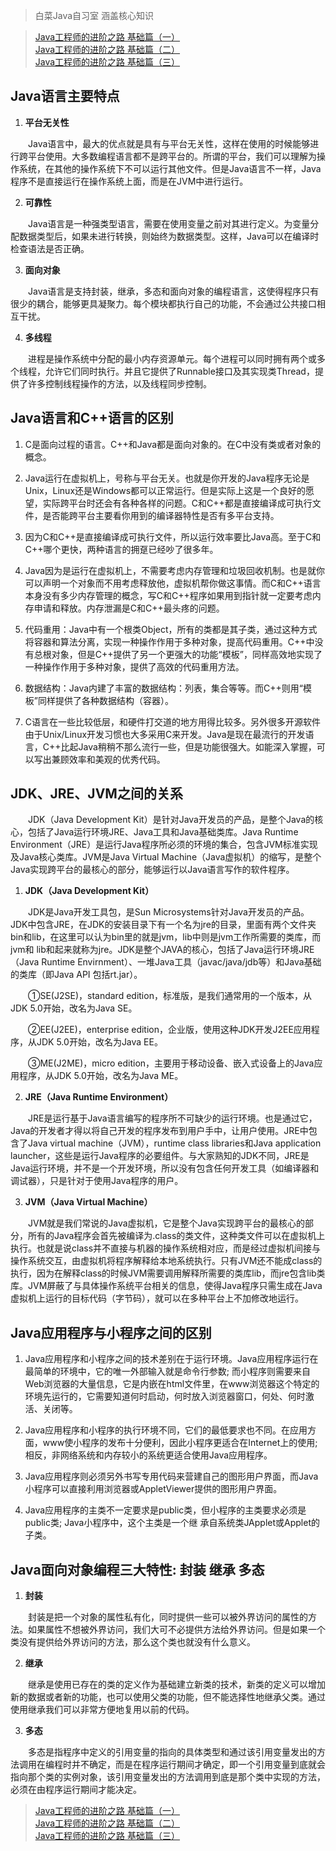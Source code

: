 > 白菜Java自习室 涵盖核心知识

> [Java工程师的进阶之路 基础篇（一）](https://juejin.im/post/6844904152779210760)<br>
> [Java工程师的进阶之路 基础篇（二）](https://juejin.im/post/6844904153550946311)<br>
> [Java工程师的进阶之路 基础篇（三）](https://juejin.im/post/6844904153827770376)<br>

## Java语言主要特点

1. **平台无关性**

　　Java语言中，最大的优点就是具有与平台无关性，这样在使用的时候能够进行跨平台使用。大多数编程语言都不是跨平台的。所谓的平台，我们可以理解为操作系统，在其他的操作系统下不可以运行其他文件。但是Java语言不一样，Java程序不是直接运行在操作系统上面，而是在JVM中进行运行。

2. **可靠性**

　　Java语言是一种强类型语言，需要在使用变量之前对其进行定义。为变量分配数据类型后，如果未进行转换，则始终为数据类型。这样，Java可以在编译时检查语法是否正确。

3. **面向对象**

　　Java语言是支持封装，继承，多态和面向对象的编程语言，这使得程序只有很少的耦合，能够更具凝聚力。每个模块都执行自己的功能，不会通过公共接口相互干扰。

4. **多线程**

　　进程是操作系统中分配的最小内存资源单元。每个进程可以同时拥有两个或多个线程，允许它们同时执行。并且它提供了Runnable接口及其实现类Thread，提供了许多控制线程操作的方法，以及线程同步控制。

## Java语言和C++语言的区别

1. C是面向过程的语言。C++和Java都是面向对象的。在C中没有类或者对象的概念。

2. Java运行在虚拟机上，号称与平台无关。也就是你开发的Java程序无论是Unix，Linux还是Windows都可以正常运行。但是实际上这是一个良好的愿望，实际跨平台时还会有各种各样的问题。C和C++都是直接编译成可执行文件，是否能跨平台主要看你用到的编译器特性是否有多平台支持。

3. 因为C和C++是直接编译成可执行文件，所以运行效率要比Java高。至于C和C++哪个更快，两种语言的拥趸已经吵了很多年。

4. Java因为是运行在虚拟机上，不需要考虑内存管理和垃圾回收机制。也是就你可以声明一个对象而不用考虑释放他，虚拟机帮你做这事情。而C和C++语言本身没有多少内存管理的概念，写C和C++程序如果用到指针就一定要考虑内存申请和释放。内存泄漏是C和C++最头疼的问题。

5. 代码重用：Java中有一个根类Object，所有的类都是其子类，通过这种方式将容器和算法分离，实现一种操作作用于多种对象，提高代码重用。C++中没有总根对象，但是C++提供了另一个更强大的功能“模板”，同样高效地实现了一种操作作用于多种对象，提供了高效的代码重用方法。

6. 数据结构：Java内建了丰富的数据结构：列表，集合等等。而C++则用“模板”同样提供了各种数据结构（容器）。

7. C语言在一些比较低层，和硬件打交道的地方用得比较多。另外很多开源软件由于Unix/Linux开发习惯也大多采用C来开发。Java是现在最流行的开发语言，C++比起Java稍稍不那么流行一些，但是功能很强大。如能深入掌握，可以写出兼顾效率和美观的优秀代码。

## JDK、JRE、JVM之间的关系

　　JDK（Java Development Kit）是针对Java开发员的产品，是整个Java的核心，包括了Java运行环境JRE、Java工具和Java基础类库。Java Runtime Environment（JRE）是运行Java程序所必须的环境的集合，包含JVM标准实现及Java核心类库。JVM是Java Virtual Machine（Java虚拟机）的缩写，是整个Java实现跨平台的最核心的部分，能够运行以Java语言写作的软件程序。

1. **JDK（Java Development Kit）** 　　

　　JDK是Java开发工具包，是Sun Microsystems针对Java开发员的产品。JDK中包含JRE，在JDK的安装目录下有一个名为jre的目录，里面有两个文件夹bin和lib，在这里可以认为bin里的就是jvm，lib中则是jvm工作所需要的类库，而jvm和 lib和起来就称为jre。JDK是整个JAVA的核心，包括了Java运行环境JRE（Java Runtime Envirnment）、一堆Java工具（javac/java/jdb等）和Java基础的类库（即Java API 包括rt.jar）。 　　

　　①SE(J2SE)，standard edition，标准版，是我们通常用的一个版本，从JDK 5.0开始，改名为Java SE。 　　

　　②EE(J2EE)，enterprise edition，企业版，使用这种JDK开发J2EE应用程序，从JDK 5.0开始，改名为Java EE。 　　

　　③ME(J2ME)，micro edition，主要用于移动设备、嵌入式设备上的Java应用程序，从JDK 5.0开始，改名为Java ME。 　　 　　 

2. **JRE（Java Runtime Environment）** 　　

　　JRE是运行基于Java语言编写的程序所不可缺少的运行环境。也是通过它，Java的开发者才得以将自己开发的程序发布到用户手中，让用户使用。JRE中包含了Java virtual machine（JVM），runtime class libraries和Java application launcher，这些是运行Java程序的必要组件。与大家熟知的JDK不同，JRE是Java运行环境，并不是一个开发环境，所以没有包含任何开发工具（如编译器和调试器），只是针对于使用Java程序的用户。 　　

3. **JVM（Java Virtual Machine）** 　　

　　JVM就是我们常说的Java虚拟机，它是整个Java实现跨平台的最核心的部分，所有的Java程序会首先被编译为.class的类文件，这种类文件可以在虚拟机上执行。也就是说class并不直接与机器的操作系统相对应，而是经过虚拟机间接与操作系统交互，由虚拟机将程序解释给本地系统执行。只有JVM还不能成class的执行，因为在解释class的时候JVM需要调用解释所需要的类库lib，而jre包含lib类库。JVM屏蔽了与具体操作系统平台相关的信息，使得Java程序只需生成在Java虚拟机上运行的目标代码（字节码），就可以在多种平台上不加修改地运行。

## Java应用程序与小程序之间的区别

1. Java应用程序和小程序之间的技术差别在于运行环境。Java应用程序运行在最简单的环境中，它的唯一外部输入就是命令行参数; 而小程序则需要来自Web浏览器的大量信息，它是内嵌在html文件里，在www浏览器这个特定的环境先运行的，它需要知道何时启动，何时放入浏览器窗口，何处、何时激活、关闭等。

2. Java应用程序和小程序的执行环境不同，它们的最低要求也不同。在应用方面，www使小程序的发布十分便利，因此小程序更适合在Internet上的使用; 相反，非网络系统和内存较小的系统更适合使用Java应用程序。

3. Java应用程序则必须另外书写专用代码来营建自己的图形用户界面，而Java小程序可以直接利用浏览器或AppletViewer提供的图形用户界面。

4. Java应用程序的主类不一定要求是public类，但小程序的主类要求必须是public类; Java小程序中，这个主类是一个继 承自系统类JApplet或Applet的子类。

## Java面向对象编程三大特性: 封装 继承 多态

1. **封装**

　　封装是把一个对象的属性私有化，同时提供一些可以被外界访问的属性的方法。如果属性不想被外界访问，我们大可不必提供方法给外界访问。但是如果一个类没有提供给外界访问的方法，那么这个类也就没有什么意义。

2. **继承**

　　继承是使用已存在的类的定义作为基础建立新类的技术，新类的定义可以增加新的数据或者新的功能，也可以使用父类的功能，但不能选择性地继承父类。通过使用继承我们可以非常方便地复用以前的代码。

3. **多态**

　　多态是指程序中定义的引用变量的指向的具体类型和通过该引用变量发出的方法调用在编程时并不确定，而是在程序运行期间才确定，即一个引用变量到底就会指向那个类的实例对象，该引用变量发出的方法调用到底是那个类中实现的方法，必须在由程序运行期间才能决定。
  
> [Java工程师的进阶之路 基础篇（一）](https://juejin.im/post/6844904152779210760)<br>
> [Java工程师的进阶之路 基础篇（二）](https://juejin.im/post/6844904153550946311)<br>
> [Java工程师的进阶之路 基础篇（三）](https://juejin.im/post/6844904153827770376)<br>

